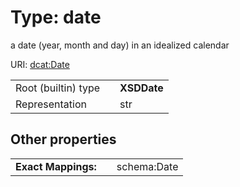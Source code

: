 
# Type: date


a date (year, month and day) in an idealized calendar

URI: [dcat:Date](http://www.w3.org/ns/dcat#Date)

|  |  |  |
| --- | --- | --- |
| Root (builtin) type | | **XSDDate** |
| Representation | | str |

## Other properties

|  |  |  |
| --- | --- | --- |
| **Exact Mappings:** | | schema:Date |

